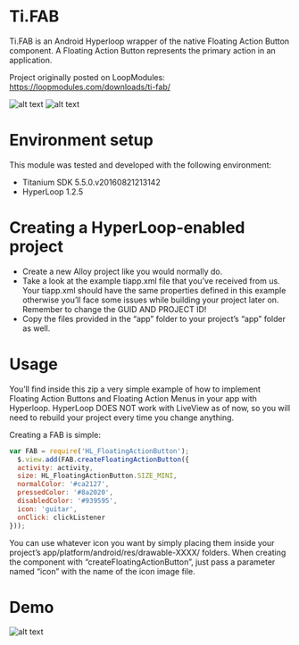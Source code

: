 # Ti.FAB
Ti.FAB is an Android Hyperloop wrapper of the native Floating Action Button component.
A Floating Action Button represents the primary action in an application.

Project originally posted on LoopModules: https://loopmodules.com/downloads/ti-fab/

![alt text](https://i2.wp.com/loopmodules.com/wp-content/uploads/edd/2016/09/1wJtS.png?w=329&ssl=1)
![alt text](https://i2.wp.com/loopmodules.com/wp-content/uploads/2016/09/patterns_actions_fab2.png?w=720&ssl=1)

# Environment setup
This module was tested and developed with the following environment:

  * Titanium SDK 5.5.0.v20160821213142
  * HyperLoop 1.2.5

# Creating a HyperLoop-enabled project
  * Create a new Alloy project like you would normally do.
  * Take a look at the example tiapp.xml file that you’ve received from us. Your tiapp.xml should have the same properties defined in this example
otherwise you’ll face some issues while building your project later on. Remember to change the GUID AND PROJECT ID!
  * Copy the files provided in the “app” folder to your project’s “app” folder as well.
 

# Usage
You’ll find inside this zip a very simple example of how to implement Floating Action Buttons and Floating Action Menus in your app with Hyperloop.
HyperLoop DOES NOT work with LiveView as of now, so you will need to rebuild your project every time you change anything.

Creating a FAB is simple:

```javascript
var FAB = require('HL_FloatingActionButton');
  $.view.add(FAB.createFloatingActionButton({
  activity: activity,
  size: HL_FloatingActionButton.SIZE_MINI,
  normalColor: '#ca2127',
  pressedColor: '#8a2020',
  disabledColor: '#939595',
  icon: 'guitar',
  onClick: clickListener
}));
```

You can use whatever icon you want by simply placing them inside your project’s app/platform/android/res/drawable-XXXX/ folders.
When creating the component with “createFloatingActionButton”, just pass a parameter named “icon” with the name of the icon image file.

# Demo
![alt text](https://i0.wp.com/loopmodules.com/wp-content/uploads/edd/2016/09/Screen-Shot-2016-09-09-at-5.17.11-PM.png?w=591&ssl=1)
